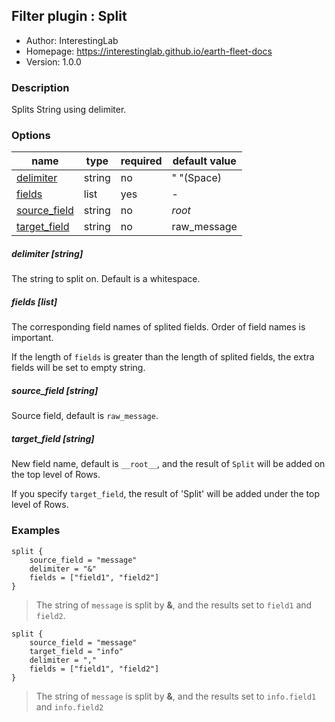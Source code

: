 ## Filter plugin : Split

* Author: InterestingLab
* Homepage: https://interestinglab.github.io/earth-fleet-docs
* Version: 1.0.0

### Description

Splits String using delimiter.

### Options

| name | type | required | default value |
| --- | --- | --- | --- |
| [delimiter](#delimiter-string) | string | no | " "(Space) |
| [fields](#fields-list) | list | yes | - |
| [source_field](#source_field-string) | string | no | _root_ |
| [target_field](#target_field-string) | string | no | raw_message |

##### delimiter [string]

The string to split on. Default is a whitespace.


##### fields [list]

The corresponding field names of splited fields. Order of field names is important.

If the length of `fields` is greater than the length of splited fields, the extra fields will be set to empty string.

##### source_field [string]

Source field, default is `raw_message`.

##### target_field [string]

New field name, default is `__root__`, and the result of `Split` will be added on the top level of Rows.

If you specify `target_field`, the result of 'Split' will be added under the top level of Rows.

### Examples

```
split {
    source_field = "message"
    delimiter = "&"
    fields = ["field1", "field2"]
}
```

> The string of `message` is split by **&**, and the results set to `field1` and `field2`.

```
split {
    source_field = "message"
    target_field = "info"
    delimiter = ","
    fields = ["field1", "field2"]
}
```

> The string of `message` is split by **&**, and the results set to `info.field1` and `info.field2`

